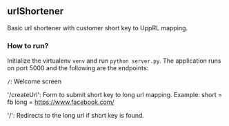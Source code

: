 ## urlShortener

Basic url shortener with customer short key to UppRL mapping. 

### How to run? 

Initialize the virtualenv `venv` and run `python server.py`. The application runs on port 5000 and the following are the endpoints:

`/`: Welcome screen

'/createUrl': Form to submit short key to long url mapping. Example: short = fb long = https://www.facebook.com/

'/<short>': Redirects to the long url if short key is found. 
